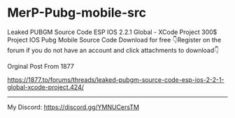 # MerP-Pubg-mobile-src
Leaked PUBGM Source Code ESP IOS 2.2.1 Global - XCode Project
300$ Project IOS Pubg Mobile Source Code Download for free
👇Register on the forum if you do not have an account and click attachments to download👇

Orginal Post From 1877

https://1877.to/forums/threads/leaked-pubgm-source-code-esp-ios-2-2-1-global-xcode-project.424/


-- --

My Discord: https://discord.gg/YMNUCersTM
